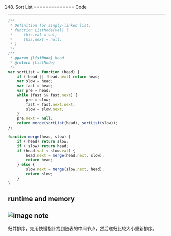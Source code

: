 148. Sort List
==============
Code
----
```javascript
/**
 * Definition for singly-linked list.
 * function ListNode(val) {
 *     this.val = val;
 *     this.next = null;
 * }
 */
/**
 * @param {ListNode} head
 * @return {ListNode}
 */
var sortList = function (head) {
    if (!head || !head.next) return head;
    var slow = head;
    var fast = head;
    var pre = head;
    while (fast && fast.next) {
        pre = slow;
        fast = fast.next.next;
        slow = slow.next;
    }
    pre.next = null;
    return merge(sortList(head), sortList(slow));
};

function merge(head, slow) {
    if (!head) return slow;
    if (!slow) return head;
    if (head.val < slow.val) {
        head.next = merge(head.next, slow);
        return head;
    } else {
        slow.next = merge(slow.next, head);
        return slow;
    }
}
```
runtime and memory
------------------
![image]()
note
----
归并排序，先用快慢指针找到链表的中间节点，然后递归比较大小重新排序。
